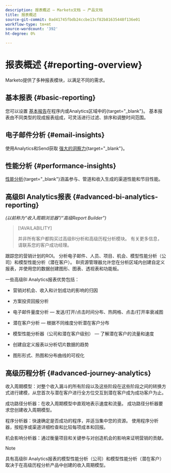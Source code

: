 ```yaml
---
description: 报表概述 — Marketo文档 — 产品文档
title: 报表概述
source-git-commit: 0ad41745fbdb24ccbe13cf82b81635448f136e01
workflow-type: tm+mt
source-wordcount: '392'
ht-degree: 0%

---
```



# 报表概述 {#reporting-overview}

Marketo提供了多种报表模块，以满足不同的需求。

## 基本报表 {#basic-reporting}

您可以设置 [基本报告](/help/marketo/product-docs/reporting/basic-reporting/report-types/report-type-overview.md)在程序内或Analytics区域中的{target=&quot;_blank&quot;}。 基本报表由不同类型的现成报表组成，可灵活进行过滤、排序和调整时间范围。

## 电子邮件分析 {#email-insights}

使用Analytics和Send获取 [强大的洞察力](/help/marketo/product-docs/reporting/email-insights/email-insights-overview.md){target=&quot;_blank&quot;}。

## 性能分析 {#performance-insights}

[性能分析](/help/marketo/product-docs/reporting/performance-insights/performance-insights-overview.md){target=&quot;_blank&quot;}涵盖参与、管道和收入生成的渠道性能和节目性能。

## 高级BI Analytics报表 {#advanced-bi-analytics-reporting}

_(以前称为“收入周期浏览器”/“高级Report Builder”)_

>[!AVAILABILITY]
>
>并非所有客户都购买过高级BI分析和高级历程分析模块。 有关更多信息，请联系您的客户成功经理。

跟踪您的营销计划的ROI。 分析电子邮件、人员、项目、机会、模型性能分析（公司）和模型性能分析（潜在客户）。 BI资源管理器允许您在分析区域内创建自定义报表，并使用您的数据创建图形、图表、透视表和功能板。

一些高级BI Analytics报表优势包括：

* 营销对机会、收入和计划成功的影响的归因

* 方案投资回报分析

* 电子邮件量度分析 — 发送/打开/点击时间分布、热网格、点击/打开率衰减图

* 潜在客户分析 — 根据不同维度分析潜在客户分布

* 模型性能分析器（公司和潜在客户级别） — 了解潜在客户的流量和速度

* 创建自定义报表以分析切片数据的趋势

* 图形形式、热图和分布曲线的可视化

## 高级历程分析 {#advanced-journey-analytics}

收入周期模型：对整个收入漏斗的所有阶段以及这些阶段在这些阶段之间的转换方式进行建模，从您首次与潜在客户进行全方位交互到潜在客户成为成功客户为止。

成功路径分析器：在收入周期模型中直观地表示速度和流量。 成功路径分析器要求您创建收入周期模型。

程序分析器：快速确定是否成功的程序，并适当集中您的资源。 使用程序分析器，按程序或渠道详细检查和比较每项成本和回报。

机会影响分析器：通过衡量项目和关键参与对创造机会的影响来证明营销的贡献。

>[!NOTE]
>
>具有高级BI Analytics报表的模型性能分析（公司）和模型性能分析（潜在客户）取决于在高级历程分析产品中创建的收入周期模型。





